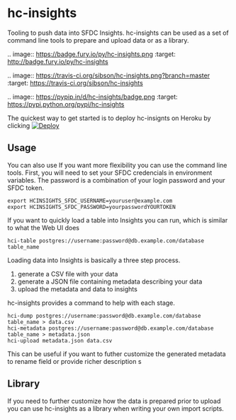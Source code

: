 hc-insights
===========
Tooling to push data into SFDC Insights.
hc-insights can be used as a set of command line tools to prepare and upload data or as a library.


.. image:: https://badge.fury.io/py/hc-insights.png
    :target: http://badge.fury.io/py/hc-insights

.. image:: https://travis-ci.org/sibson/hc-insights.png?branch=master
        :target: https://travis-ci.org/sibson/hc-insights

.. image:: https://pypip.in/d/hc-insights/badge.png
        :target: https://pypi.python.org/pypi/hc-insights


The quickest way to get started is to deploy hc-insignts on Heroku by clicking [![Deploy](https://www.herokucdn.com/deploy/button.png)](https://heroku.com/deploy?template=https://github.com/heroku/hc-insights)

Usage
--------
You can also use If you want more flexibility you can use the command line tools.
First, you will need to set your SFDC credencials in environment variables.
The password is a combination of your login password and your SFDC token.

    export HCINSIGHTS_SFDC_USERNAME=youruser@example.com
    export HCINSIGHTS_SFDC_PASSWORD=yourpasswordYOURTOKEN

If you want to quickly load a table into Insights you can run, which is similar to what the Web UI does

    hci-table postgres://username:password@db.example.com/database table_name

Loading data into Insights is basically a three step process.

  1. generate a CSV file with your data
  2. generate a JSON file containing metadata describing your data
  3. upload the metadata and data to insights

hc-insights provides a command to help with each stage.

    hci-dump postgres://username:password@db.example.com/database table_name > data.csv
    hci-metadata postgres://username:password@db.example.com/database table_name > metadata.json
    hci-upload metadata.json data.csv

This can be useful if you want to futher customize the generated metadata to rename field or provide richer description
s

Library
---------
If you need to further customize how the data is prepared prior to upload you can use hc-insights as a library when writing your own import scripts.
